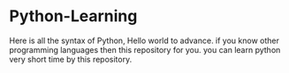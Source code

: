 # Python-Learning
Here is all the syntax of Python, Hello world to advance.
if you know other programming languages then this repository for you. you can learn python very short time by this repository.
